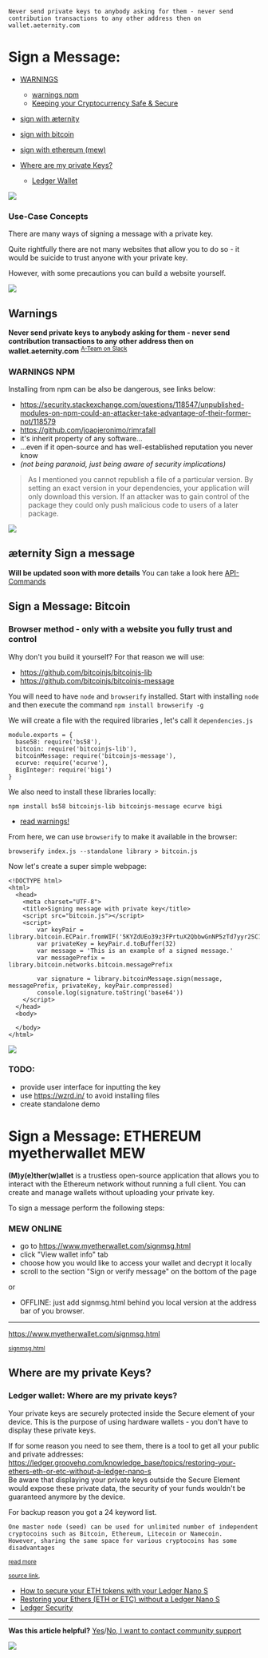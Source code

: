     Never send private keys to anybody asking for them - never send
    contribution transactions to any other address then on
    wallet.aeternity.com

# Sign a Message:

* [WARNINGS](#warnings)
  * [warnings npm](#warnings-npm)
  * [Keeping your Cryptocurrency Safe & Secure](Keeping-your-Cryptocurrency--Safe-%26-Secure)
* [sign with æternity](#æternity-sign-a-message)
* [sign with bitcoin](#sign-a-message-bitcoin)
* [sign with ethereum (mew)](#sign-a-message-ethereum-myetherwallet-mew)

* [Where are my private Keys?](#where-are-my-private-keys)
  * [Ledger Wallet](#ledger-wallet-where-are-my-private-keys)

[![](https://cdn-images-1.medium.com/max/800/1*Fh8Te8hkihkvLufP05tKPQ.png)](#)


### Use-Case Concepts

There are many ways of signing a message with a private key.

Quite rightfully there are not many websites that allow you to do so -
it would be suicide to trust anyone with your private key.

However, with some precautions you can build a website yourself.


[![](https://cdn-images-1.medium.com/max/800/1*Fh8Te8hkihkvLufP05tKPQ.png)](#)

## Warnings


**Never send private keys to anybody asking for them - never send
contribution transactions to any other address then on
wallet.aeternity.com**
<sup>[A-Team on Slack](https://aeternity.slack.com/archives/C229MJXFE/p1496480397840208)</sup>

### WARNINGS NPM

Installing from npm can be also be dangerous, see links below:

- https://security.stackexchange.com/questions/118547/unpublished-modules-on-npm-could-an-attacker-take-advantage-of-their-former-not/118579
- https://github.com/joaojeronimo/rimrafall
- it's inherit property of any software...
- ...even if it open-source and has well-established reputation you
  never know
- _(not being paranoid, just being aware of security implications)_

> As I mentioned you cannot republish a file of a particular version. By
> setting an exact version in your dependencies, your application will
> only download this version. If an attacker was to gain control of the
> package they could only push malicious code to users of a later
> package.

[![](https://cdn-images-1.medium.com/max/800/1*Fh8Te8hkihkvLufP05tKPQ.png)](#)

## æternity Sign a message

**Will be updated soon with more details** You can take a look here
[API-Commands](API-Commands)

## Sign a Message: Bitcoin

### Browser method - only with a website you fully **trust** and **control**

Why don't you build it yourself? For that reason we will use:

- https://github.com/bitcoinjs/bitcoinjs-lib
- https://github.com/bitcoinjs/bitcoinjs-message

You will need to have `node` and `browserify` installed. Start with
installing `node` and then execute the command `npm install browserify
-g`

We will create a file with the required libraries , let's call it
`dependencies.js`

```
module.exports = {
  base58: require('bs58'),
  bitcoin: require('bitcoinjs-lib'),
  bitcoinMessage: require('bitcoinjs-message'),
  ecurve: require('ecurve'),
  BigInteger: require('bigi')
}
```

We also need to install these libraries locally:

`npm install bs58 bitcoinjs-lib bitcoinjs-message ecurve bigi`

* [read warnings!](#warnings-npm)

From here, we can use `browserify` to make it available in the browser:

`browserify index.js --standalone library > bitcoin.js`

Now let's create a super simple webpage:

```
<!DOCTYPE html>
<html>
  <head>
    <meta charset="UTF-8">
    <title>Signing message with private key</title>
    <script src="bitcoin.js"></script>
	<script>
		var keyPair = library.bitcoin.ECPair.fromWIF('5KYZdUEo39z3FPrtuX2QbbwGnNP5zTd7yyr2SC1j299sBCnWjss')
		var privateKey = keyPair.d.toBuffer(32)
		var message = 'This is an example of a signed message.'
		var messagePrefix = library.bitcoin.networks.bitcoin.messagePrefix
		 
		var signature = library.bitcoinMessage.sign(message, messagePrefix, privateKey, keyPair.compressed)
		console.log(signature.toString('base64'))
	</script>
  </head>
  <body>
  
  </body>
</html>
```

[![](https://cdn-images-1.medium.com/max/800/1*Fh8Te8hkihkvLufP05tKPQ.png)](#)

### TODO:

- provide user interface for inputting the key
- use https://wzrd.in/ to avoid installing files
- create standalone demo


# Sign a Message: ETHEREUM myetherwallet MEW

**(M)y(e)ther(w)allet** is a trustless open-source application that
allows you to interact with the Ethereum network without running a full
client. You can create and manage wallets without uploading your private
key.

To sign a message perform the following steps:

### MEW ONLINE

- go to https://www.myetherwallet.com/signmsg.html
- click "View wallet info" tab
- choose how you would like to access your wallet and decrypt it locally
- scroll to the section "Sign or verify message" on the bottom of the
  page

or
- OFFLINE: just add signmsg.html behind you local version at the address
  bar of you browser.


***

https://www.myetherwallet.com/signmsg.html

<sup>[signmsg.html](https://github.com/kvhnuke/etherwallet/blob/68abcad30dd5f18d504b9ae7756270c96b39046e/dist/signmsg.html "dist/signmsg.html")</sup>

## Where are my private Keys?

### Ledger wallet: Where are my private keys?

​Your private keys are securely protected inside the Secure element of
your device. This is the purpose of using hardware wallets - you don't
have to display these private keys.

If for some reason you need to see them, there is a tool to get all your
public and private addresses:
https://ledger.groovehq.com/knowledge_base/topics/restoring-your-ethers-eth-or-etc-without-a-ledger-nano-s  
Be aware that displaying your private keys outside the Secure Element
would expose these private data, the security of your funds wouldn't be
guaranteed anymore by the device.

For backup reason you got a 24 keyword list.

    One master node (seed) can be used for unlimited number of independent 
    cryptocoins such as Bitcoin, Ethereum, Litecoin or Namecoin. 
    However, sharing the same space for various cryptocoins has some disadvantages
<sup>[read more](https://github.com/bitcoin/bips/blob/master/bip-0044.mediawiki#coin-type)</sup>

<sup>[source link](http://support.ledgerwallet.com/knowledge_base/topics/where-are-my-private-keys),
* [How to secure your ETH tokens with your Ledger Nano S](http://support.ledgerwallet.com/knowledge_base/categories/ledger-nano-s)
* [Restoring your Ethers (ETH or ETC) without a Ledger Nano S](https://ledger.groovehq.com/knowledge_base/topics/restoring-your-ethers-eth-or-etc-without-a-ledger-nano-s)
* [Ledger Security](https://ledger.groovehq.com/knowledge_base/categories/security-14)
***

**Was this article helpful?**
[Yes](#)/[No, I want to contact community support](Contacts-and-Communities)


[![](https://cdn-images-1.medium.com/max/800/1*Fh8Te8hkihkvLufP05tKPQ.png)](#)
